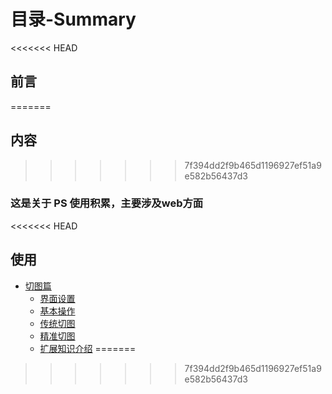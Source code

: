 # 目录-Summary

<<<<<<< HEAD
## 前言
=======
## 内容
>>>>>>> 7f394dd2f9b465d1196927ef51a9e582b56437d3

### 这是关于 PS 使用积累，主要涉及web方面

<<<<<<< HEAD
## 使用

* [切图篇](/docs/slice/README.md)
  * [界面设置](/docs/slice/interface.md)
  * [基本操作](/docs/slice/basic.md)
  * [传统切图](/docs/slice/tradition.md)
  * [精准切图](/docs/slice/accurate.md)
  * [扩展知识介绍](/docs/slice/extend.md)
=======


>>>>>>> 7f394dd2f9b465d1196927ef51a9e582b56437d3
